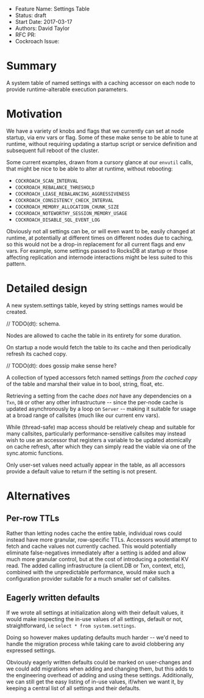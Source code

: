 - Feature Name: Settings Table
- Status: draft
- Start Date: 2017-03-17
- Authors: David Taylor
- RFC PR:
- Cockroach Issue:

# Summary

A system table of named settings with a caching accessor on each node to provide
runtime-alterable execution parameters.

# Motivation

We have a variety of knobs and flags that we currently can set at node startup,
via env vars or flag. Some of these make sense to be able to tune at runtime,
without requiring updating a startup script or service definition and subsequent
full reboot of the cluster.

Some current examples, drawn from a cursory glance at our `envutil` calls, that
might be nice to be able to alter at runtime, without rebooting:
  * `COCKROACH_SCAN_INTERVAL`
  * `COCKROACH_REBALANCE_THRESHOLD`
  * `COCKROACH_LEASE_REBALANCING_AGGRESSIVENESS`
  * `COCKROACH_CONSISTENCY_CHECK_INTERVAL`
  * `COCKROACH_MEMORY_ALLOCATION_CHUNK_SIZE`
  * `COCKROACH_NOTEWORTHY_SESSION_MEMORY_USAGE`
  * `COCKROACH_DISABLE_SQL_EVENT_LOG`

Obviously not all settings can be, or will even want to be, easily changed
at runtime, at potentially at different times on different nodes due to caching,
so this would not be a drop-in replacement for all current flags and env vars.
For example, some settings passed to RocksDB at startup or those affecting
replication and internode interactions might be less suited to this pattern.

# Detailed design

A new system.settings table, keyed by string settings names would be created.

// TODO(dt): schema.

Nodes are allowed to cache the table in its entirety for some duration.

On startup a node would fetch the table to its cache and then periodically
refresh its cached copy.

// TODO(dt): does gossip make sense here?

A collection of typed accessors fetch named settings _from the cached copy_ of
the table and marshal their value in to bool, string, float, etc.

Retrieving a setting from the cache _does not_ have any dependencies on a `Txn`,
`DB` or other any other infrastructure -- since the per-node cache is updated
asynchronously by a loop on `Server` -- making it suitable for usage at
a broad range of callsites (much like our current env vars).

While (thread-safe) map access should be relatively cheap and suitable for many
callsites, particularly performance-sensitive callsites may instead wish to use
an accessor that registers a variable to be updated atomically on cache refresh,
after which they can simply read the viable via one of the sync.atomic functions.

Only user-set values need actually appear in the table, as all accessors provide
a default value to return if the setting is not present.

# Alternatives

## Per-row TTLs
Rather than letting nodes cache the entire table, individual rows could instead
have more granular, row-specific TTLs. Accessors would attempt to fetch and
cache values not currently cached. This would potentially eliminate
false-negatives immediately after a setting is added and allow much more
granular control, but at the cost of introducing a potential KV read. The added
calling infrastructure (a client.DB or Txn, context, etc), combined with the
unpredictable performance, would make such a configuration provider suitable for
a much smaller set of callsites.

## Eagerly written defaults
If we wrote all settings at initialization along with their default values, it
would make inspecting the in-use values of all settings, default or not,
straightforward, i.e `select * from system.settings`.

Doing so however makes updating defaults much harder -- we'd need to handle the
migration process while taking care to avoid clobbering any expressed settings.

Obviously eagerly written defaults could be marked on user-changes and we could
add migrations when adding and changing them, but this adds to the engineering
overhead of adding and using these settings. Additionally, we can still get the
easy listing of in-use values, if/when we want it, by keeping a central list of
all settings and their defaults.

